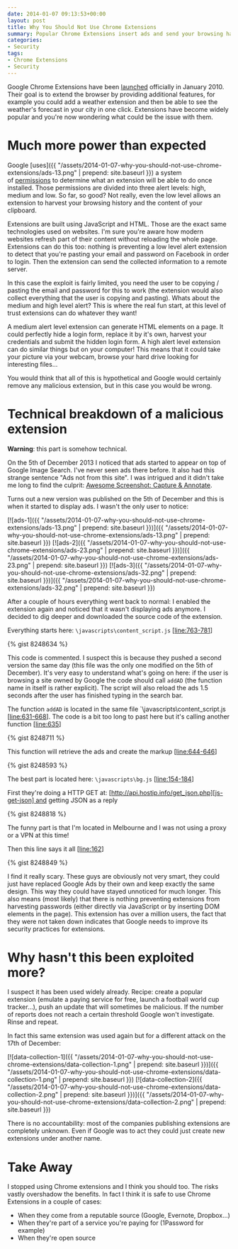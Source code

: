 ```yaml
---
date: 2014-01-07 09:13:53+00:00
layout: post
title: Why You Should Not Use Chrome Extensions
summary: Popular Chrome Extensions insert ads and send your browsing habits to 3rd parties.
categories:
- Security
tags:
- Chrome Extensions
- Security
---
```


Google Chrome Extensions have been [launched][wikipedia] officially in January 2010. Their goal is to extend the browser by providing additional features, for example you could add a weather extension and then be able to see the weather's forecast in your city in one click. Extensions have become widely popular and you're now wondering what could be the issue with them.

# Much more power than expected

Google [uses]({{ "/assets/2014-01-07-why-you-should-not-use-chrome-extensions/ads-13.png" | prepend: site.baseurl }}) a system of [permissions][permissions] to determine what an extension will be able to do once installed. Those permissions are divided into three alert levels: high, medium and low. So far, so good? Not really, even the low level allows an extension to harvest your browsing history and the content of your clipboard.

Extensions are built using JavaScript and HTML. Those are the exact same technologies used on websites. I'm sure you're aware how modern websites refresh part of their content without reloading the whole page. Extensions can do this too: nothing is preventing a low level alert extension to detect that you're pasting your email and password on Facebook in order to login. Then the extension can send the collected information to a remote server.

In this case the exploit is fairly limited, you need the user to be copying / pasting the email and password for this to work (the extension would also collect everything that the user is copying and pasting). Whats about the medium and high level alert? This is where the real fun start, at this level of trust extensions can do whatever they want!

A medium alert level extension can generate HTML elements on a page. It could perfectly hide a login form, replace it by it's own, harvest your credentials and submit the hidden login form. A high alert level extension can do similar things but on your computer! This means that it could take your picture via your webcam, browse your hard drive looking for interesting files...

You would think that all of this is hypothetical and Google would certainly remove any malicious extension, but in this case you would be wrong.<!--more-->

# Technical breakdown of a malicious extension

**Warning**: this part is somehow technical.

On the 5th of December 2013 I noticed that ads started to appear on top of Google Image Search. I've never seen ads there before. It also had this strange sentence "Ads not from this site". I was intrigued and it didn't take me long to find the culprit: [Awesome Screenshot: Capture & Annotate][extension].

Turns out a new version was published on the 5th of December and this is when it started to display ads. I wasn't the only user to notice:

[![ads-1]({{ "/assets/2014-01-07-why-you-should-not-use-chrome-extensions/ads-13.png" | prepend: site.baseurl }})]({{ "/assets/2014-01-07-why-you-should-not-use-chrome-extensions/ads-13.png" | prepend: site.baseurl }}) [![ads-2]({{ "/assets/2014-01-07-why-you-should-not-use-chrome-extensions/ads-23.png" | prepend: site.baseurl }})]({{ "/assets/2014-01-07-why-you-should-not-use-chrome-extensions/ads-23.png" | prepend: site.baseurl }}) [![ads-3]({{ "/assets/2014-01-07-why-you-should-not-use-chrome-extensions/ads-32.png" | prepend: site.baseurl }})]({{ "/assets/2014-01-07-why-you-should-not-use-chrome-extensions/ads-32.png" | prepend: site.baseurl }})

After a couple of hours everything went back to normal: I enabled the extension again and noticed that it wasn't displaying ads anymore. I decided to dig deeper and downloaded the source code of the extension.

Everything starts here: `\javascripts\content_script.js` [[line:763-781][js-ready]]

{% gist 8248634 %}

This code is commented. I suspect this is because they pushed a second version the same day (this file was the only one modified on the 5th of December). It's very easy to understand what's going on here: if the user is browsing a site owned by Google the code should call `addAD` (the function name in itself is rather explicit). The script will also reload the ads 1.5 seconds after the user has finished typing in the search bar.

The function `addAD` is located in the same file `\javascripts\content_script.js [[line:631-668][js-add-ad]]. The code is a bit too long to past here but it's calling another function [[line:635][js-send-request]]

{% gist 8248711 %}

This function will retrieve the ads and create the markup [[line:644-646][js-create-element]]

{% gist 8248593 %}

The best part is located here: `\javascripts\bg.js` [[line:154-184][js-ip]]

First they're doing a HTTP GET at: [http://api.hostip.info/get_json.php][js-get-json] and getting JSON as a reply

{% gist 8248818 %}

The funny part is that I'm located in Melbourne and I was not using a proxy or a VPN at this time!

Then this line says it all [[line:162][js-add]]

{% gist 8248849 %}

I find it really scary. These guys are obviously not very smart, they could just have replaced Google Ads by their own and keep exactly the same design. This way they could have stayed unnoticed for much longer. This also means (most likely) that there is nothing preventing extensions from harvesting passwords (either directly via JavaScript or by inserting DOM elements in the page). This extension has over a million users, the fact that they were not taken down indicates that Google needs to improve its security practices for extensions.

# Why hasn't this been exploited more?

I suspect it has been used widely already. Recipe: create a popular extension (emulate a paying service for free, launch a football world cup tracker...), push an update that will sometimes be malicious. If the number of reports does not reach a certain threshold Google won't investigate. Rinse and repeat.

In fact this same extension was used again but for a different attack on the 17th of December:

[![data-collection-1]({{ "/assets/2014-01-07-why-you-should-not-use-chrome-extensions/data-collection-1.png" | prepend: site.baseurl }})]({{ "/assets/2014-01-07-why-you-should-not-use-chrome-extensions/data-collection-1.png" | prepend: site.baseurl }}) [![data-collection-2]({{ "/assets/2014-01-07-why-you-should-not-use-chrome-extensions/data-collection-2.png" | prepend: site.baseurl }})]({{ "/assets/2014-01-07-why-you-should-not-use-chrome-extensions/data-collection-2.png" | prepend: site.baseurl }})

There is no accountability: most of the companies publishing extensions are completely unknown. Even if Google was to act they could just create new extensions under another name.

# Take Away

I stopped using Chrome extensions and I think you should too. The risks vastly overshadow the benefits. In fact I think it is safe to use Chrome Extensions in a couple of cases:

- When they come from a reputable source (Google, Evernote, Dropbox...)
- When they're part of a service you're paying for (1Password for example)
- When they're open source

[wikipedia]: http://en.wikipedia.org/wiki/Google_Chrome#Extensions
[permissions]: https://support.google.com/chrome_webstore/answer/186213?hl=en&rd=1
[extension]: https://chrome.google.com/webstore/detail/awesome-screenshot-captur/alelhddbbhepgpmgidjdcjakblofbmce/details
[js-ready]: https://github.com/gabrielweyer/code-sample/blob/master/technical-blog/chrome-ext/src/3.5.7/javascripts/content_script.js#L763-L781
[js-add-ad]: https://github.com/gabrielweyer/code-sample/blob/master/technical-blog/chrome-ext/src/3.5.7/javascripts/content_script.js#L631-L668
[js-send-request]: https://github.com/gabrielweyer/code-sample/blob/master/technical-blog/chrome-ext/src/3.5.7/javascripts/content_script.js#L635
[js-create-element]: https://github.com/gabrielweyer/code-sample/blob/master/technical-blog/chrome-ext/src/3.5.7/javascripts/content_script.js#L644-L646
[js-ip]: https://github.com/gabrielweyer/code-sample/blob/master/technical-blog/chrome-ext/src/3.5.7/javascripts/bg.js#L154-L184
[js-get-json]: http://api.hostip.info/get_json.php
[js-add]: https://github.com/gabrielweyer/code-sample/blob/master/technical-blog/chrome-ext/src/3.5.7/javascripts/bg.js#L162
